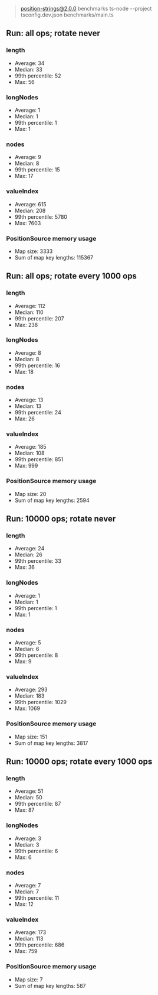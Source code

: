 
> position-strings@2.0.0 benchmarks
> ts-node --project tsconfig.dev.json benchmarks/main.ts

## Run: all ops; rotate never

### length

- Average: 34
- Median: 33
- 99th percentile: 52
- Max: 56

### longNodes

- Average: 1
- Median: 1
- 99th percentile: 1
- Max: 1

### nodes

- Average: 9
- Median: 8
- 99th percentile: 15
- Max: 17

### valueIndex

- Average: 615
- Median: 208
- 99th percentile: 5780
- Max: 7603

### PositionSource memory usage

- Map size: 3333
- Sum of map key lengths: 115367

## Run: all ops; rotate every 1000 ops

### length

- Average: 112
- Median: 110
- 99th percentile: 207
- Max: 238

### longNodes

- Average: 8
- Median: 8
- 99th percentile: 16
- Max: 18

### nodes

- Average: 13
- Median: 13
- 99th percentile: 24
- Max: 26

### valueIndex

- Average: 185
- Median: 108
- 99th percentile: 851
- Max: 999

### PositionSource memory usage

- Map size: 20
- Sum of map key lengths: 2594

## Run: 10000 ops; rotate never

### length

- Average: 24
- Median: 26
- 99th percentile: 33
- Max: 36

### longNodes

- Average: 1
- Median: 1
- 99th percentile: 1
- Max: 1

### nodes

- Average: 5
- Median: 6
- 99th percentile: 8
- Max: 9

### valueIndex

- Average: 293
- Median: 183
- 99th percentile: 1029
- Max: 1069

### PositionSource memory usage

- Map size: 151
- Sum of map key lengths: 3817

## Run: 10000 ops; rotate every 1000 ops

### length

- Average: 51
- Median: 50
- 99th percentile: 87
- Max: 87

### longNodes

- Average: 3
- Median: 3
- 99th percentile: 6
- Max: 6

### nodes

- Average: 7
- Median: 7
- 99th percentile: 11
- Max: 12

### valueIndex

- Average: 173
- Median: 113
- 99th percentile: 686
- Max: 759

### PositionSource memory usage

- Map size: 7
- Sum of map key lengths: 587

